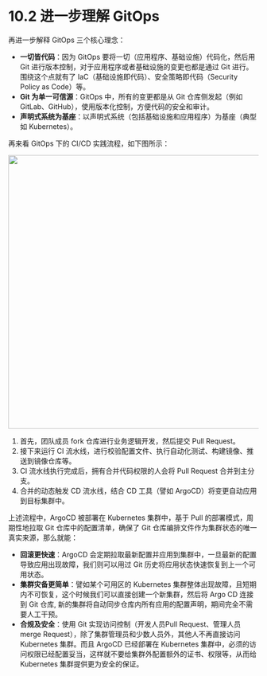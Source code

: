 # 10.2 进一步理解 GitOps

再进一步解释 GitOps 三个核心理念：

- **一切皆代码**：因为 GitOps 要将一切（应用程序、基础设施）代码化，然后用 Git 进行版本控制，对于应用程序或者基础设施的变更也都是通过 Git 进行。围绕这个点就有了 IaC（基础设施即代码）、安全策略即代码（Security Policy as Code）等。
- **Git 为单一可信源**：GitOps 中，所有的变更都是从 Git 仓库侧发起（例如 GitLab、GitHub），使用版本化控制，方便代码的安全和审计。 
- **声明式系统为基座**：以声明式系统（包括基础设施和应用程序）为基座（典型如 Kubernetes）。

再来看 GitOps 下的 CI/CD 实践流程，如下图所示：

<div  align="center">
  <img src="../assets/gitops-workflow.webp" width = "550"  align=center />
</div>

1. 首先，团队成员 fork 仓库进行业务逻辑开发，然后提交 Pull Request。
2. 接下来运行 CI 流水线，进行校验配置文件、执行自动化测试、构建镜像、推送到镜像仓库等。
3. CI 流水线执行完成后，拥有合并代码权限的人会将 Pull Request 合并到主分支。
4. 合并的动态触发 CD 流水线，结合 CD 工具（譬如 ArgoCD）将变更自动应用到目标集群中。

上述流程中，ArgoCD 被部署在 Kubernetes 集群中，基于 Pull 的部署模式，周期性地拉取 Git 仓库中的配置清单，确保了 Git 仓库编排文件作为集群状态的唯一真实来源，那么就能：

- **回滚更快速**：ArgoCD 会定期拉取最新配置并应用到集群中，一旦最新的配置导致应用出现故障，我们则可以用过 Git 历史将应用状态快速恢复到上一个可用状态。
- **集群灾备更简单**：譬如某个可用区的 Kubernetes 集群整体出现故障，且短期内不可恢复，这个时候我们可以直接创建一个新集群，然后将 Argo CD 连接到 Git 仓库, 新的集群将自动同步仓库内所有应用的配置声明，期间完全不需要人工干预。
- **合规及安全**：使用 Git 实现访问控制（开发人员Pull Request、管理人员 merge Request），除了集群管理员和少数人员外，其他人不再直接访问 Kubernetes 集群。而且 ArgoCD 已经部署在 Kubernetes 集群中，必须的访问权限已经配置妥当，这样就不要给集群外配置额外的证书、权限等，从而给 Kubernetes 集群提供更为安全的保证。